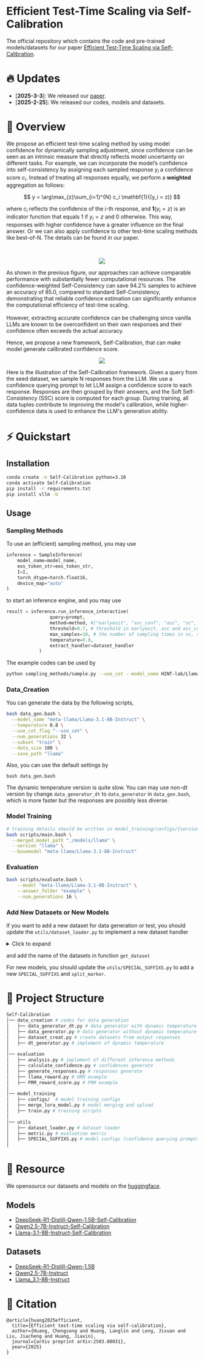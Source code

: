 # Efficient Test-Time Scaling via Self-Calibration

The official repository which contains the code and pre-trained models/datasets for our paper [Efficient Test-Time Scaling via Self-Calibration](https://arxiv.org/abs/2503.00031). 
# 🔥 Updates
- [**2025-3-3**]: We released our [paper](https://arxiv.org/abs/2503.00031).
- [**2025-2-25**]: We released our codes, models and datasets.

# 🏴󠁶󠁵󠁭󠁡󠁰󠁿 Overview
<!-- We propose a new framework, Self-Calibration, that can make model generate calibrated confidence score.  -->
We propose an efficient test-time scaling method by using model confidence for dynamically sampling adjustment, since confidence can be seen as an intrinsic measure that directly reflects model uncertainty on different tasks. For example, we can incorporate the model’s confidence into self-consistency by assigning each sampled response $y_i$ a confidence score $c_i$. Instead of treating all responses equally, we perform a **weighted** aggregation as follows:

$$
y = \arg\max_{z}\sum_{i=1}^{N} c_i \mathbf{1}{(y_i = z)}
$$

where $c_i$ reflects the confidence of the $i$-th response, and $\mathbf{1}(y_i = z)$ is an indicator function that equals 1 if $y_i = z$ and 0 otherwise. This way, responses with higher confidence have a greater influence on the final answer. Or we can also apply confidence to other test-time scaling methods like best-of-N. The details can be found in our paper.

<br>
<figure style="text-align:center">
  <img src="./figures/intro.png">
</figure>
 As shown in the previous figure, our approaches can achieve comparable performance with substantially fewer computational resources. The confidence-weighted Self-Consistency can save 94.2% samples to achieve an accuracy of 85.0, compared to standard Self-Consistency, demonstrating that reliable confidence estimation can significantly enhance the computational efficiency of test-time scaling.
<br><br>
However, extracting accurate confidence can be challenging since vanilla LLMs are known to be overconfident on their own responses and their confidence often exceeds the actual accuracy.

Hence, we propose a new framework, Self-Calibration, that can make model generate calibrated confidence score. 
<br>
<figure style="text-align:center">
  <img src="./figures/self-calibration.jpg">
</figure>
Here is the illustration of the Self-Calibration framework. Given a query from the seed dataset, we sample N responses from the LLM. We use a confidence querying prompt to let LLM assign a confidence score to each response. Responses are then grouped by their answers, and the Soft Self-Consistency (SSC) score is computed for each group. During training, all data tuples contribute to improving the model's calibration, while higher-confidence data is used to enhance the LLM's generation ability.



# ⚡️ Quickstart

## Installation
```bash
conda create -n Self-Calibration python=3.10
conda activate Self-Calibration
pip install -r requirements.txt
pip install vllm -U

```
## Usage

### Sampling Methods
To use an (efficient) sampling method, you may use
```python
inference = SampleInference(
    model_name=model_name,
    eos_token_str=eos_token_str,
    I=I,
    torch_dtype=torch.float16,
    device_map="auto"
)
```
to start an inference engine, and you may use
```python
result = inference.run_inference_interactive(
                query=prompt,
                method=method, #["earlyexit", "asc_conf", "asc", "sc", "sc_conf", "best_of_n"]
                threshold=0.7, # threshold in earlyexit, asc and asc_conf
                max_samples=16, # the number of sampling times in sc, sc_conf and best_of_n. These number is also the max sample times in earlyexit, asc and asc_conf
                temperature=0.8,
                extract_handler=dataset_handler
            )
```

The example codes can be used by 
```bash
python sampling_methods/sample.py --use_cot --model_name HINT-lab/Llama_3.1-8B-Instruct-Self-Calibration --dataset_name gsm8k
```

### Data_Creation
You can generate the data by the following scripts,
```bash
bash data_gen.bash \
  --model_name "meta-llama/Llama-3.1-8B-Instruct" \
  --temperature 0.8 \
  --use_cot_flag "--use_cot" \
  --num_generations 32 \
  --subset "train" \
  --data_size 100 \
  --save_path "llama"
```
Also, you can use the default settings by 
```
bash data_gen.bash
```
The dynamic temperature version is quite slow. You can may use non-dt version by change `data_generator_dt` to `data_generator` in `data_gen.bash`, which is more faster but the responses are possibly less diverse. 

### Model Training
```bash
# training details should be written in model_training/configs/{version}.json
bash scripts/main.bash \
  --merged_model_path "./models/llama" \
  --version "llama" \
  --basemodel "meta-llama/Llama-3.1-8B-Instruct"
```

### Evaluation
```bash
bash scripts/evaluate.bash \
    --model "meta-llama/Llama-3.1-8B-Instruct" \
    --answer_folder "example" \
    --num_generations 16 \
```

### Add New Datasets or New Models
If you want to add a new dataset for data generation or test, you should update the `utils/dataset_loader.py` to implement a new dataset handler
<details>

  <summary> Click to expand </summary>

```python
class DatasetHandler(ABC):
    @abstractmethod
    def load_data(self):
        """
        Load the dataset and return a tuple: (splits_dict, answer_type).

        splits_dict: A dictionary where each key is a split name (e.g., 'train', 'test')
                     and the value is the corresponding dataset or data structure.
        answer_type: A string describing the type of the answer, e.g.:
                     'number', 'text', 'option letter', etc.
        """
        pass
    
    @abstractmethod
    def prepare_qa_data(self, data):
        """
        Given a particular split (like a list or IterableDataset),
        transform it into a dictionary: {prompt_text -> ground_truth_answer}.
        """
        pass

    @abstractmethod
    def extract_answer(self, response):
        """
        Given a model-generated response (string), extract the final answer
        so that it matches the ground truth format (number, letter, text, etc.).
        """
        pass

    def check(self, correct_answer, response):
        """
        Given the correct answer and the model-generated response,
        check if the response is correct. This is a simple equality check.
        """
        return correct_answer == response
```
</details>

and add the name of the datasets in function `get_dataset`

For new models, you should update the `utils/SPECIAL_SUFFIXS.py` to add a new `SPECIAL_SUFFIXS` and `split_marker`.


# 🌲 Project Structure
```bash
Self-Calibration
│── data_creation # codes for data generation
│   ├── data_generator_dt.py # data generator with dynamic temperature
│   ├── data_generator.py # data generator without dynamic temperature
│   ├── dataset_creat.py # create datasets from output responses
│   ├── dt_generator.py # implement of dynamic temperature
│
│── evaluation
│   ├── analysis.py # implement of different inference methods
│   ├── calculate_confidence.py # confidences generate
│   ├── generate_responses.py # responses generate
│   ├── llama_reward.py # ORM example
│   ├── PRM_reward_score.py # PRM example
│
│── model_training
│   ├── configs/  # model training configs
│   ├── merge_lora_model.py # model merging and upload
│   ├── train.py # training scripts
│
│── utils
│   ├── dataset_loader.py # dataset loader
│   ├── metric.py # evaluation metric
│   ├── SPECIAL_SUFFIXS.py # model configs (confidence querying prompts)
│
```
# 🏰 Resource
We opensource our datasets and models on the [huggingface](https://huggingface.co/collections/HINT-lab/self-calibration-67b609d9b50275dbeeb37541).

## Models
- [DeepSeek-R1-Distill-Qwen-1.5B-Self-Calibration](https://huggingface.co/HINT-lab/DeepSeek-R1-Distill-Qwen-1.5B-Self-Calibration)
- [Qwen2.5-7B-Instruct-Self-Calibration](https://huggingface.co/HINT-lab/Qwen2.5-7B-Instruct-Self-Calibration)
- [Llama-3.1-8B-Instruct-Self-Calibration](https://huggingface.co/HINT-lab/Llama-3.1-8B-Instruct-Self-Calibration)

## Datasets
- [DeepSeek-R1-Distill-Qwen-1.5B](https://huggingface.co/datasets/HINT-lab/DeepSeek-R1-Distill-Qwen-1.5B-Self-Calibration)
- [Qwen2.5-7B-Instruct](https://huggingface.co/datasets/HINT-lab/Qwen2.5-7B-Instruct-Self-Calibration)
- [Llama_3.1-8B-Instruct](https://huggingface.co/datasets/HINT-lab/Llama_3.1-8B-Instruct-Self-Calibration)

# 💬 Citation
```
@article{huang2025efficient,
  title={Efficient test-time scaling via self-calibration},
  author={Huang, Chengsong and Huang, Langlin and Leng, Jixuan and Liu, Jiacheng and Huang, Jiaxin},
  journal={arXiv preprint arXiv:2503.00031},
  year={2025}
}
```
